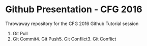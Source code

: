 # Github Presentation - CFG 2016
Throwaway repository for the CFG 2016 Github Tutorial session

1. Git Pull
3. Git Commit4. Git Push5. Git Conflict3. Git Conflict